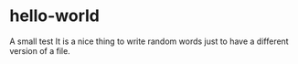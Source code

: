 # hello-world
A small test
It is a nice thing to write random words just to have a different version of a file.
